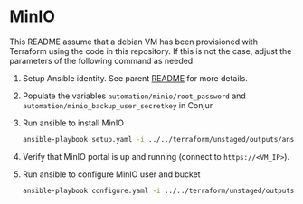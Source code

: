 # MinIO

This README assume that a debian VM has been provisioned with Terraform using the code in this repository. If this is not the case, adjust the parameters of the following command as needed.

1. Setup Ansible identity. See parent [README](../README.md#ansible-identity) for more details.

1. Populate the variables `automation/minio/root_password` and `automation/minio_backup_user_secretkey` in Conjur

1. Run ansible to install MinIO

   ```sh
   ansible-playbook setup.yaml -i ../../terraform/unstaged/outputs/ansible_inventory --u debian
   ```

1. Verify that MinIO portal is up and running (connect to `https://<VM_IP>`).

1. Run ansible to configure MinIO user and bucket
   ```sh
   ansible-playbook configure.yaml -i ../../terraform/unstaged/outputs/ansible_inventory --u debian
   ```
